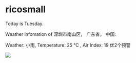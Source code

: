 # ricosmall

Today is Tuesday.

Weather infomation of 深圳市南山区， 广东省， 中国: 

Weather: 小雨, Temperature: 25 ℃ , Air Index: 19 优2个预警

<img src="https://github-readme-stats.vercel.app/api?username=ricosmall&show_icons=true" />
